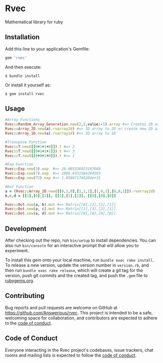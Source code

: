 # Rvec

Mathematical library for ruby

## Installation

Add this line to your application's Gemfile:

```ruby
gem 'rvec'
```

And then execute:

    $ bundle install

Or install it yourself as:

    $ gem install rvec

## Usage

```ruby
#Array Functions
Rvec::Random_Array_Generation.new(2,2,value:-1).array #=> Creates 2D array by given size and value
Rvec::Array_2D.new(a).rvarray2d) #=> 1D array to 2D or create new 2D array
Rvec::Array_1D.new(a).rvarray1d) #=> 2D array to 1D

#Transpose Function
Rvec::T.new([[0+1+1+0]]).t #=> 2
Rvec::T.new([[0+1+1+1]]).t #=> 3
Rvec::T.new([[0+0+1+0]]).t #=> 1

#Exp Function
Rvec::Exp.new(3).exp  #=> 20.085536923187668
Rvec::Exp.new(7).exp  #=> 1096.6331584284585
Rvec::Exp.new(72).exp #=> 1.858671745284e+31

#Dot Function
a = (Rvec::Array_2D.new([[0,1,0],[1,1,1],[1,0,1],[0,0,1]]).rvarray2d)
b,c,d = [[1],[0],[1]], [[1],[1],[1]], [[0],[0],[0]]

Rvec::Dot.new(a, b).mut #=> Matrix[[0],[2],[2],[1]]
Rvec::Dot.new(a, c).mut #=> Matrix[[1],[3],[2],[1]]
Rvec::Dot.new(a, d).mut #=> Matrix[[0],[0],[0],[0]]
```

## Development

After checking out the repo, run `bin/setup` to install dependencies. You can also run `bin/console` for an interactive prompt that will allow you to experiment.

To install this gem onto your local machine, run `bundle exec rake install`. To release a new version, update the version number in `version.rb`, and then run `bundle exec rake release`, which will create a git tag for the version, push git commits and the created tag, and push the `.gem` file to [rubygems.org](https://rubygems.org).

## Contributing

Bug reports and pull requests are welcome on GitHub at https://github.com/Answerious/rvec. This project is intended to be a safe, welcoming space for collaboration, and contributors are expected to adhere to the [code of conduct](https://github.com/Answerious/Rvec/blob/master/CODE_OF_CONDUCT.md).

## Code of Conduct

Everyone interacting in the Rvec project's codebases, issue trackers, chat rooms and mailing lists is expected to follow the [code of conduct](https://github.com/Answerious/Rvec/blob/master/CODE_OF_CONDUCT.md).
